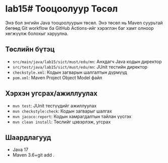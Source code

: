 # lab15# Тооцоолуур Төсөл

Энэ бол энгийн Java тооцоолуурын төсөл. Энэ төсөл нь Maven суурьтай бөгөөд Git workflow ба GitHub Actions-ийг хэрэглэн баг хамт олноор хөгжүүлж болохыг харуулна.

## Төслийн бүтэц
- `src/main/java/lab15/sict/must/edu/mn`: Анхдагч Java кодын директор
- `src/test/java/lab15/sict/must/edu/mn`: JUnit тестийн директор
- `checkstyle.xml`: Кодын загварын шалгалтын дүрмүүд
- `pom.xml`: Maven Project Object Model файл

## Хэрхэн угсрах/ажиллуулах
- `mvn test`: JUnit тестүүдийг ажиллуулах
- `mvn checkstyle:check`: Кодын загварыг шалгах
- `mvn jacoco:report`: Кодын хамрагдалтын тайлан үүсгэх
- `mvn clean install`: Төслийг цэвэрлэж, угсрах

## Шаардлагууд
- Java 17
- Maven 3.6+git add .